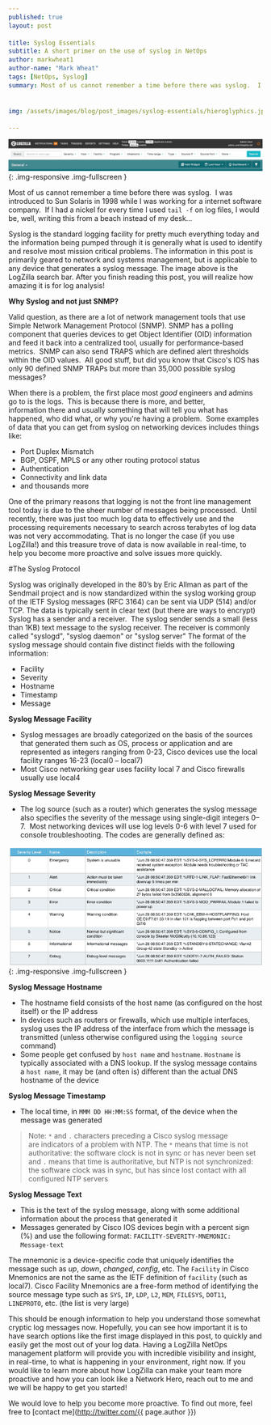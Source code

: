 ```yaml
---
published: true
layout: post

title: Syslog Essentials
subtitle: A short primer on the use of syslog in NetOps
author: markwheat1
author-name: "Mark Wheat"
tags: [NetOps, Syslog]
summary: Most of us cannot remember a time before there was syslog.  I was introduced to Sun Solaris in 1998 while I was working...


img: /assets/images/blog/post_images/syslog-essentials/hieroglyphics.jpg

---
```


![LogZilla Query Bar](/assets/images/blog/post_images/syslog-essentials/lz-searchbar.png){: .img-responsive .img-fullscreen }

 Most of us cannot remember a time before there was syslog.  I was introduced to Sun Solaris in 1998 while I was working for a internet software company.  If I had a nickel for every time I used `tail -f` on log files, I would be, well, writing this from a beach instead of my desk… 

Syslog is the standard logging facility for pretty much everything today and the information being pumped through it is generally what is used to identify and resolve most mission critical problems. The information in this post is primarily geared to network and systems management, but is applicable to any device that generates a syslog message. The image above is the LogZilla search bar. After you finish reading this post, you will realize how amazing it is for log analysis!

**Why Syslog and not just SNMP?**

 Valid question, as there are a lot of network management tools that use Simple Network Management Protocol (SNMP). SNMP has a polling component that queries devices to get Object Identifier (OID) information and feed it back into a centralized tool, usually for performance-based metrics.  SNMP can also send TRAPS which are defined alert thresholds within the OID values.  All good stuff, but did you know that Cisco's IOS has only 90 defined SNMP TRAPs but more than 35,000 possible syslog messages? 

 When there is a problem, the first place most *good* engineers and admins go to is the logs.  This is because there is more, and better, information there and usually something that will tell you what has happened, who did what, or why you're having a problem.  Some examples of data that you can get from syslog on networking devices includes things like:

*   Port Duplex Mismatch
*   BGP, OSPF, MPLS or any other routing protocol status
*   Authentication
*   Connectivity and link data
*   and thousands more

 One of the primary reasons that logging is not the front line management tool today is due to the sheer number of messages being processed.  Until recently, there was just too much log data to effectively use and the processing requirements necessary to search across terabytes of log data was not very accommodating. That is no longer the case (if you use LogZilla!) and this treasure trove of data is now available in real-time, to help you become more proactive and solve issues more quickly.

#The Syslog Protocol

Syslog was originally developed in the 80’s by Eric Allman as part of the Sendmail project and is now standardized within the syslog working group of the IETF
Syslog messages (RFC 3164) can be sent via UDP (514) and/or TCP. The data is typically sent in clear text (but there are ways to encrypt)
Syslog has a sender and a receiver.  The syslog sender sends a small (less than 1KB) text message to the syslog receiver. The receiver is commonly called "syslogd", "syslog daemon" or "syslog server"
The format of the syslog message should contain five distinct fields with the following information:

*   Facility
*   Severity
*   Hostname
*   Timestamp
*   Message

**Syslog Message Facility**

*   Syslog messages are broadly categorized on the basis of the sources that generated them such as OS, process or application and are represented as integers ranging from 0-23, Cisco devices use the local facility ranges 16-23 (local0 – local7)
*   Most Cisco networking gear uses facility local 7 and Cisco firewalls usually use local4

**Syslog Message Severity**

*   The log source (such as a router) which generates the syslog message also specifies the severity of the message using single-digit integers 0–7.  Most networking devices will use log levels 0-6 with level 7 used for console troubleshooting. The codes are generally defined as:

![Syslog Severities](/assets/images/blog/post_images/syslog-essentials/syslog-severities.png){: .img-responsive .img-fullscreen }

**Syslog Message Hostname**

*   The hostname field consists of the host name (as configured on the host itself) or the IP address
*   In devices such as routers or firewalls, which use multiple interfaces, syslog uses the IP address of the interface from which the message is transmitted (unless otherwise configured using the `logging source` command)
*   Some people get confused by `host name` and `hostname`. `Hostname` is typically associated with a DNS lookup. If the syslog message contains a `host name`, it may be (and often is) different than the actual DNS hostname of the device

**Syslog Message Timestamp**

*   The local time, in `MMM DD HH:MM:SS` format, of the device when the message was generated

> Note: `*` and `.` characters preceding a Cisco syslog message are indicators of a problem with NTP. The `*` means that time is not authoritative: the software clock is not in sync or has never been set and `.` means that time is authoritative, but NTP is not synchronized: the software clock was in sync, but has since lost contact with all configured NTP servers

**Syslog Message Text**

*   This is the text of the syslog message, along with some additional information about the process that generated it
*   Messages generated by Cisco IOS devices begin with a percent sign (%) and use the following format: `FACILITY-SEVERITY-MNEMONIC: Message-text`

The mnemonic is a device-specific code that uniquely identifies the message such as *up*, *down*, *changed*, *config*, etc. The `Facility` in Cisco Mnemonics are not the same as the IETF definition of `facility` (such as local7). Cisco Facility Mnemonics are a free-form method of identifying the source message type such as `SYS`, `IP`, `LDP`, `L2`, `MEM`, `FILESYS`, `DOT11`, `LINEPROTO`, etc. (the list is very large)

 This should be enough information to help you understand those somewhat cryptic log messages now. Hopefully, you can see how important it is to have search options like the first image displayed in this post, to quickly and easily get the most out of your log data. Having a LogZilla NetOps management platform will provide you with incredible visibility and insight, in real-time, to what is happening in your environment, right now. If you would like to learn more about how LogZilla can make your team more proactive and how you can look like a Network Hero, reach out to me and we will be happy to get you started!

 We would love to help you become more proactive. To find out more, feel free to [contact me](http://twitter.com/{{ page.author }})
